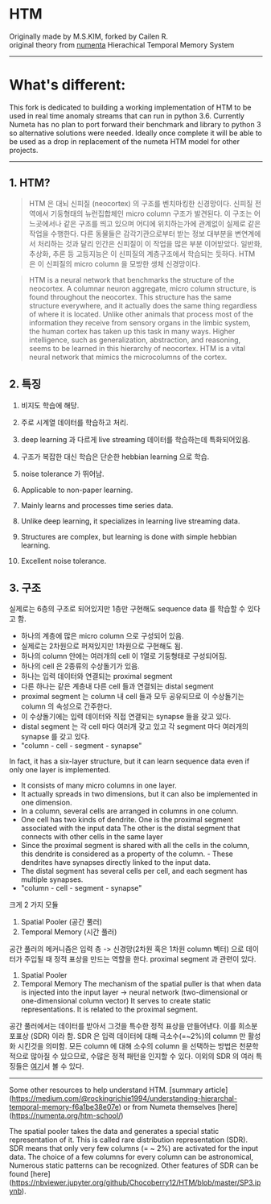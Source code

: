 # HTM
Originally made by M.S.KIM, forked by Cailen R. <br> 
original theory from [numenta](https://numenta.com/neuroscience-research/research-publications/papers/)
Hierachical Temporal Memory System

---
# What's different: 
This fork is dedicated to building a working implementation of HTM to be used in real time anomaly streams that can run in python 3.6. Currently Numeta has no plan to port forward their benchmark and library to python 3 so alternative solutions were needed. Ideally once complete it will be able to be used as a drop in replacement of the numeta HTM model for other projects.

---
## 1. HTM?

> HTM 은 대뇌 신피질 (neocortex) 의 구조를 벤치마킹한 신경망이다. 신피질 전역에서 기둥형태의 뉴런집합체인  micro column 구조가 발견된다.
이 구조는 어느곳에서나 같은 구조를 띄고 있으며 어디에 위치하는가에 관계없이 실제로 같은 작업을 수행한다. 
다른 동물들은 감각기관으로부터 받는 정보 대부분을 변연계에서 처리하는 것과 달리 인간은 신피질이 이 작업을 많은 부분 이어받았다.
일반화, 추상화, 추론 등 고등지능은 이 신피질의 계층구조에서 학습되는 듯하다.
HTM 은 이 신피질의 micro column 을 모방한 생체 신경망이다.

> HTM is a neural network that benchmarks the structure of the neocortex. A columnar neuron aggregate, micro column structure, is found throughout the neocortex. This structure has the same structure everywhere, and it actually does the same thing regardless of where it is located. Unlike other animals that process most of the information they receive from sensory organs in the limbic system, the human cortex has taken up this task in many ways. Higher intelligence, such as generalization, abstraction, and reasoning, seems to be learned in this hierarchy of neocortex. HTM is a vital neural network that mimics the microcolumns of the cortex.


## 2. 특징

1. 비지도 학습에 해당.
2. 주로 시계열 데이터를 학습하고 처리.
3. deep learning 과 다르게 live streaming 데이터를 학습하는데 특화되어있음.
4. 구조가 복잡한 대신 학습은 단순한 hebbian learning 으로 학습.
5. noise tolerance 가 뛰어남.


1. Applicable to non-paper learning.
2. Mainly learns and processes time series data.
3. Unlike deep learning, it specializes in learning live streaming data.
4. Structures are complex, but learning is done with simple hebbian learning.
5. Excellent noise tolerance.

## 3. 구조

실제로는 6층의 구조로 되어있지만 1층만 구현해도 sequence data 를 학습할 수 있다고 함.
- 하나의 계층에 많은 micro column 으로 구성되어 있음.
- 실제로는 2차원으로 퍼져있지만 1차원으로 구현해도 됨.
- 하나의 column 안에는 여러개의 cell 이 1열로 기둥형태로 구성되어짐.
- 하나의 cell 은 2종류의 수상돌기가 있음.
- 하나는 입력 데이터와 연결되는 proximal segment
- 다른 하나는 같은 계층내 다른 cell 들과 연결되는 distal segment
- proximal segment 는 column 내 cell 들과 모두 공유되므로 이 수상돌기는 column 의 속성으로 간주한다.
- 이 수상돌기에는 입력 데이터와 직접 연결되는 synapse 들을 갖고 있다.
- distal segment 는 각 cell 마다 여러개 갖고 있고 각 segment 마다 여러개의 synapse 를 갖고 있다. 
- "column - cell - segment - synapse"

In fact, it has a six-layer structure, but it can learn sequence data even if only one layer is implemented.
- It consists of many micro columns in one layer.
- It actually spreads in two dimensions, but it can also be implemented in one dimension.
- In a column, several cells are arranged in columns in one column.
- One cell has two kinds of dendrite. One is the proximal segment associated with the input data The other is the distal segment that connects with other cells in the same layer
- Since the proximal segment is shared with all the cells in the column, this dendrite is considered as a property of the column. - These dendrites have synapses directly linked to the input data.
- The distal segment has several cells per cell, and each segment has multiple synapses.
- "column - cell - segment - synapse"

크게 2 가지 모듈
1. Spatial Pooler (공간 풀러)
2. Temporal Memory (시간 풀러)

공간 풀러의 메커니즘은 입력 층 -> 신경망(2차원 혹은 1차원 column 벡터) 으로 데이터가 주입될 때
정적 표상을 만드는 역할을 한다.
proximal segment 과 관련이 있다.

1. Spatial Pooler 
2. Temporal Memory
The mechanism of the spatial puller is that when data is injected into the input layer -> neural network (two-dimensional or one-dimensional column vector) 
It serves to create static representations. It is related to the proximal segment.

공간 풀러에서는 데이터를 받아서 그것을 특수한 정적 표상을 만들어낸다.
이를 희소분포표상 (SDR) 이라 함.
SDR 은 입력 데이터에 대해 극소수(=~2%)의 column 만 활성화 시킨것을 의미함.
모든 column 에 대해 소수의 column 을 선택하는 방법은 천문학적으로 많아질 수 있으므로,
수많은 정적 패턴을 인지할 수 있다.
이외의 SDR 의 여러 특징들은 [여기](https://nbviewer.jupyter.org/github/Chocoberry12/HTM/blob/master/SP3.ipynb)서 볼 수 있다.


---
Some other resources to help understand HTM. [summary article] (https://medium.com/@rockingrichie1994/understanding-hierarchal-temporal-memory-f6a1be38e07e)  or from Numeta themselves [here] (https://numenta.org/htm-school/)


The spatial pooler takes the data and generates a special static representation of it.
This is called rare distribution representation (SDR).
SDR means that only very few columns (= ~ 2%) are activated for the input data.
The choice of a few columns for every column can be astronomical, Numerous static patterns can be recognized.
Other features of SDR can be found [here] (https://nbviewer.jupyter.org/github/Chocoberry12/HTM/blob/master/SP3.ipynb).

